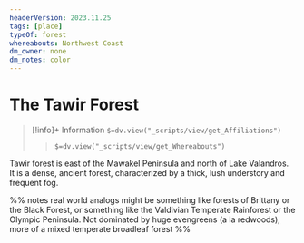 ```yaml
---
headerVersion: 2023.11.25
tags: [place]
typeOf: forest
whereabouts: Northwest Coast
dm_owner: none
dm_notes: color
---
```

# The Tawir Forest
>[!info]+ Information
> `$=dv.view("_scripts/view/get_Affiliations")`
>> `$=dv.view("_scripts/view/get_Whereabouts")`

Tawir forest is east of the Mawakel Peninsula and north of Lake Valandros. It is a dense, ancient forest, characterized by a thick, lush understory and frequent fog. 

%% notes
real world analogs might be something like forests of Brittany or the Black Forest, or something like the Valdivian Temperate Rainforest or the Olympic Peninsula. Not dominated by huge evengreens (a la redwoods), more of a mixed temperate broadleaf forest
%%
